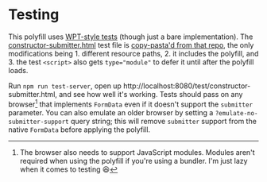 # Testing

This polyfill uses [WPT-style tests](https://github.com/web-platform-tests/wpt) (though just a bare implementation). The [constructor-submitter.html](constructor-submitter.html) test file is [copy-pasta'd from that repo](https://github.com/web-platform-tests/wpt/blob/544363de4568baf9ae90d71e4822661edc546650/xhr/formdata/constructor-submitter.html), the only modifications being 1. different resource paths, 2. it includes the polyfill, and 3. the test `<script>` also gets `type="module"` to defer it until after the polyfill loads.

Run `npm run test-server`, open up http://localhost:8080/test/constructor-submitter.html, and see how well it's working. Tests should pass on any browser[^1] that implements `FormData` even if it doesn't support the `submitter` parameter. You can also emulate an older browser by setting a `?emulate-no-submitter-support` query string; this will remove `submitter` support from the native `FormData` before applying the polyfill.

[^1]: The browser also needs to support JavaScript modules. Modules aren't required when using the polyfill if you're using a bundler. I'm just lazy when it comes to testing 😆

